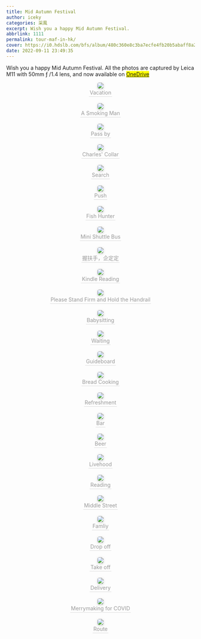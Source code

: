 ```yaml
---
title: Mid Autumn Festival 
author: iceky
categories: 采風
excerpt: Wish you a happy Mid Autumn Festival.
abbrlink: 1111
permalink: tour-maf-in-hk/
cover: https://i0.hdslb.com/bfs/album/480c360e8c3ba7ecfe4fb20b5abaff8a2fb4420b.jpg
date: 2022-09-11 23:49:35
---
```

Wish you a happy Mid Autumn Festival. All the photos are captured by Leica M11 with 50mm ƒ /1.4 lens, and now available on <mark>[OneDrive](https://mycuhk-my.sharepoint.com/:f:/g/personal/1155152798_link_cuhk_edu_hk/Et1VrY77bl1ClTN-tSt4Q8ABIIdtJXA9KOoPCUFVHrxgvg?e=yYVqQT)</mark>



<center>
    <img style="border-radius: 0.3125em;
    box-shadow: 0 2px 4px 0 rgba(34,36,38,.12),0 2px 10px 0 rgba(34,36,38,.08);" 
    src="https://i0.hdslb.com/bfs/album/d20486377e4177aba88e73dbce8e2561642d8f44.jpg">
    <br>
    <div style="color:orange; border-bottom: 1px solid #d9d9d9;
    display: inline-block;
    color: #999;
    padding: 2px;">Vacation</div>
</center>

<br/>

<center>
    <img style="border-radius: 0.3125em;
    box-shadow: 0 2px 4px 0 rgba(34,36,38,.12),0 2px 10px 0 rgba(34,36,38,.08);" 
    src="https://i0.hdslb.com/bfs/album/480c360e8c3ba7ecfe4fb20b5abaff8a2fb4420b.jpg">
    <br>
    <div style="color:orange; border-bottom: 1px solid #d9d9d9;
    display: inline-block;
    color: #999;
    padding: 2px;">A Smoking Man</div>
</center>

<br/>

<center>
    <img style="border-radius: 0.3125em;
    box-shadow: 0 2px 4px 0 rgba(34,36,38,.12),0 2px 10px 0 rgba(34,36,38,.08);" 
    src="https://i0.hdslb.com/bfs/album/687ae8a0fbb9d062fb1d8f37424c62ef19dd6245.jpg">
    <br>
    <div style="color:orange; border-bottom: 1px solid #d9d9d9;
    display: inline-block;
    color: #999;
    padding: 2px;">Pass by</div>
</center>

<br/>



<center>
    <img style="border-radius: 0.3125em;
    box-shadow: 0 2px 4px 0 rgba(34,36,38,.12),0 2px 10px 0 rgba(34,36,38,.08);" 
    src="https://i0.hdslb.com/bfs/album/c2ace4de85a38a0deb55d837779b515db2bf3a11.jpg">
    <br>
    <div style="color:orange; border-bottom: 1px solid #d9d9d9;
    display: inline-block;
    color: #999;
    padding: 2px;">Charles' Collar</div>
</center>
<br/>

<center>
    <img style="border-radius: 0.3125em;
    box-shadow: 0 2px 4px 0 rgba(34,36,38,.12),0 2px 10px 0 rgba(34,36,38,.08);" 
    src="https://i0.hdslb.com/bfs/album/524e9da52449108ab2ff2f924022c30e631b878a.jpg">
    <br>
    <div style="color:orange; border-bottom: 1px solid #d9d9d9;
    display: inline-block;
    color: #999;
    padding: 2px;">Search</div>
</center>
<br/>

<center>
    <img style="border-radius: 0.3125em;
    box-shadow: 0 2px 4px 0 rgba(34,36,38,.12),0 2px 10px 0 rgba(34,36,38,.08);" 
    src="https://i0.hdslb.com/bfs/album/38b09d4cb1a53817bb83dedbb0b002615bb9e39b.jpg">
    <br>
    <div style="color:orange; border-bottom: 1px solid #d9d9d9;
    display: inline-block;
    color: #999;
    padding: 2px;">Push</div>
</center>

<br/>

<center>
    <img style="border-radius: 0.3125em;
    box-shadow: 0 2px 4px 0 rgba(34,36,38,.12),0 2px 10px 0 rgba(34,36,38,.08);" 
    src="https://i0.hdslb.com/bfs/album/42d7ac8646b98be4fcbfb0c1440e42d581688e81.jpg">
    <br>
    <div style="color:orange; border-bottom: 1px solid #d9d9d9;
    display: inline-block;
    color: #999;
    padding: 2px;">Fish Hunter</div>
</center>

<br/>

<center>
    <img style="border-radius: 0.3125em;
    box-shadow: 0 2px 4px 0 rgba(34,36,38,.12),0 2px 10px 0 rgba(34,36,38,.08);" 
    src="https://i0.hdslb.com/bfs/album/e9c89ae6c93f3d3ad2c39aa5d52b32095a3fe110.jpg">
    <br>
    <div style="color:orange; border-bottom: 1px solid #d9d9d9;
    display: inline-block;
    color: #999;
    padding: 2px;">Mini Shuttle Bus</div>
</center>

<br/>

<center>
    <img style="border-radius: 0.3125em;
    box-shadow: 0 2px 4px 0 rgba(34,36,38,.12),0 2px 10px 0 rgba(34,36,38,.08);" 
    src="https://i0.hdslb.com/bfs/album/47be3002d45f8ee3302e1e0ebc303570ad05d44b.jpg">
    <br>
    <div style="color:orange; border-bottom: 1px solid #d9d9d9;
    display: inline-block;
    color: #999;
    padding: 2px;">握扶手，企定定</div>
</center>

<br/>

<center>
    <img style="border-radius: 0.3125em;
    box-shadow: 0 2px 4px 0 rgba(34,36,38,.12),0 2px 10px 0 rgba(34,36,38,.08);" 
    src="https://i0.hdslb.com/bfs/album/b0950d54677d25041eb1526be83fd50d32292db1.jpg">
    <br>
    <div style="color:orange; border-bottom: 1px solid #d9d9d9;
    display: inline-block;
    color: #999;
    padding: 2px;">Kindle Reading</div>
</center>

<br/>

<center>
    <img style="border-radius: 0.3125em;
    box-shadow: 0 2px 4px 0 rgba(34,36,38,.12),0 2px 10px 0 rgba(34,36,38,.08);" 
    src="https://i0.hdslb.com/bfs/album/9d6186e054cf87ffb43ec6ea79790716134fec43.jpg">
    <br>
    <div style="color:orange; border-bottom: 1px solid #d9d9d9;
    display: inline-block;
    color: #999;
    padding: 2px;">Please Stand Firm and Hold the Handrail</div>
</center>

<br/>

<center>
    <img style="border-radius: 0.3125em;
    box-shadow: 0 2px 4px 0 rgba(34,36,38,.12),0 2px 10px 0 rgba(34,36,38,.08);" 
    src="https://i0.hdslb.com/bfs/album/7075ae27c59bd884a1c22ffbc6d23abfd23835df.jpg">
    <br>
    <div style="color:orange; border-bottom: 1px solid #d9d9d9;
    display: inline-block;
    color: #999;
    padding: 2px;">Babysitting</div>
</center>

<br/>

<center>
    <img style="border-radius: 0.3125em;
    box-shadow: 0 2px 4px 0 rgba(34,36,38,.12),0 2px 10px 0 rgba(34,36,38,.08);" 
    src="https://i0.hdslb.com/bfs/album/30b8124cc3cd67ede4ffdeff62ad65abcf613f1f.jpg">
    <br>
    <div style="color:orange; border-bottom: 1px solid #d9d9d9;
    display: inline-block;
    color: #999;
    padding: 2px;">Waiting</div>
</center>

<br/>

<center>
    <img style="border-radius: 0.3125em;
    box-shadow: 0 2px 4px 0 rgba(34,36,38,.12),0 2px 10px 0 rgba(34,36,38,.08);" 
    src="https://i0.hdslb.com/bfs/album/9600d1820ae7fc292526e56ac08cb987a42fd291.jpg">
    <br>
    <div style="color:orange; border-bottom: 1px solid #d9d9d9;
    display: inline-block;
    color: #999;
    padding: 2px;">Guideboard</div>
</center>

<br/>

<center>
    <img style="border-radius: 0.3125em;
    box-shadow: 0 2px 4px 0 rgba(34,36,38,.12),0 2px 10px 0 rgba(34,36,38,.08);" 
    src="https://i0.hdslb.com/bfs/album/b2f7eb913896deb1934f4d946461e7cedc20affb.jpg">
    <br>
    <div style="color:orange; border-bottom: 1px solid #d9d9d9;
    display: inline-block;
    color: #999;
    padding: 2px;">Bread Cooking</div>
</center>

<br/>

<center>
    <img style="border-radius: 0.3125em;
    box-shadow: 0 2px 4px 0 rgba(34,36,38,.12),0 2px 10px 0 rgba(34,36,38,.08);" 
    src="https://i0.hdslb.com/bfs/album/d33462a5bfe9c4a67e767773b58429e9a7fc1c06.jpg">
    <br>
    <div style="color:orange; border-bottom: 1px solid #d9d9d9;
    display: inline-block;
    color: #999;
    padding: 2px;">Refreshment</div>
</center>

<br/>

<center>
    <img style="border-radius: 0.3125em;
    box-shadow: 0 2px 4px 0 rgba(34,36,38,.12),0 2px 10px 0 rgba(34,36,38,.08);" 
    src="https://i0.hdslb.com/bfs/album/c3a07761f517171505b1ef2e46ddfd605cc0be06.jpg">
    <br>
    <div style="color:orange; border-bottom: 1px solid #d9d9d9;
    display: inline-block;
    color: #999;
    padding: 2px;">Bar</div>
</center>

<br/>

<center>
    <img style="border-radius: 0.3125em;
    box-shadow: 0 2px 4px 0 rgba(34,36,38,.12),0 2px 10px 0 rgba(34,36,38,.08);" 
    src="https://i0.hdslb.com/bfs/album/0d2ff6e00e090a1e96382bf1e2640a5d21d178e3.jpg">
    <br>
    <div style="color:orange; border-bottom: 1px solid #d9d9d9;
    display: inline-block;
    color: #999;
    padding: 2px;">Beer</div>
</center>

<br/>

<center>
    <img style="border-radius: 0.3125em;
    box-shadow: 0 2px 4px 0 rgba(34,36,38,.12),0 2px 10px 0 rgba(34,36,38,.08);" 
    src="https://i0.hdslb.com/bfs/album/3455e7eef7f074bd2e424ba14509b10727d37756.jpg">
    <br>
    <div style="color:orange; border-bottom: 1px solid #d9d9d9;
    display: inline-block;
    color: #999;
    padding: 2px;">Livehood</div>
</center>

<br/>

<center>
    <img style="border-radius: 0.3125em;
    box-shadow: 0 2px 4px 0 rgba(34,36,38,.12),0 2px 10px 0 rgba(34,36,38,.08);" 
    src="https://i0.hdslb.com/bfs/album/801bbc0700841ebc2d250672703af58db88d6697.jpg">
    <br>
    <div style="color:orange; border-bottom: 1px solid #d9d9d9;
    display: inline-block;
    color: #999;
    padding: 2px;">Reading</div>
</center>

<br/>

<center>
    <img style="border-radius: 0.3125em;
    box-shadow: 0 2px 4px 0 rgba(34,36,38,.12),0 2px 10px 0 rgba(34,36,38,.08);" 
    src="https://i0.hdslb.com/bfs/album/a8b079646070abb3b0e7ae8e303c488db5da7cc8.jpg">
    <br>
    <div style="color:orange; border-bottom: 1px solid #d9d9d9;
    display: inline-block;
    color: #999;
    padding: 2px;">Middle Street</div>
</center>

<br/>

<center>
    <img style="border-radius: 0.3125em;
    box-shadow: 0 2px 4px 0 rgba(34,36,38,.12),0 2px 10px 0 rgba(34,36,38,.08);" 
    src="https://i0.hdslb.com/bfs/album/d047170d1e708b4e10828171682e8be26d39de1a.jpg">
    <br>
    <div style="color:orange; border-bottom: 1px solid #d9d9d9;
    display: inline-block;
    color: #999;
    padding: 2px;">Famliy</div>
</center>

<br/>

<center>
    <img style="border-radius: 0.3125em;
    box-shadow: 0 2px 4px 0 rgba(34,36,38,.12),0 2px 10px 0 rgba(34,36,38,.08);" 
    src="https://i0.hdslb.com/bfs/album/e63846c1068cf1d9650dae425f398d46f5b3941e.jpg">
    <br>
    <div style="color:orange; border-bottom: 1px solid #d9d9d9;
    display: inline-block;
    color: #999;
    padding: 2px;">Drop off</div>
</center>

<br/>

<center>
    <img style="border-radius: 0.3125em;
    box-shadow: 0 2px 4px 0 rgba(34,36,38,.12),0 2px 10px 0 rgba(34,36,38,.08);" 
    src="https://i0.hdslb.com/bfs/album/4f31d9694e0461d4af6c46761b398cf3c11b5ae3.jpg">
    <br>
    <div style="color:orange; border-bottom: 1px solid #d9d9d9;
    display: inline-block;
    color: #999;
    padding: 2px;">Take off</div>
</center>

<br/>

<center>
    <img style="border-radius: 0.3125em;
    box-shadow: 0 2px 4px 0 rgba(34,36,38,.12),0 2px 10px 0 rgba(34,36,38,.08);" 
    src="https://i0.hdslb.com/bfs/album/8220373c0c8b6391a4223454fe54134eee034361.jpg">
    <br>
    <div style="color:orange; border-bottom: 1px solid #d9d9d9;
    display: inline-block;
    color: #999;
    padding: 2px;">Delivery</div>
</center>

<br/>

<center>
    <img style="border-radius: 0.3125em;
    box-shadow: 0 2px 4px 0 rgba(34,36,38,.12),0 2px 10px 0 rgba(34,36,38,.08);" 
    src="https://i0.hdslb.com/bfs/album/33435bce73573c1c5f4c280c0cc4d9e395b5d8d5.jpg">
    <br>
    <div style="color:orange; border-bottom: 1px solid #d9d9d9;
    display: inline-block;
    color: #999;
    padding: 2px;">Merrymaking for COVID</div>
</center>

<br/>

<center>
    <img style="border-radius: 0.3125em;
    box-shadow: 0 2px 4px 0 rgba(34,36,38,.12),0 2px 10px 0 rgba(34,36,38,.08);" 
    src="https://i0.hdslb.com/bfs/album/171266661599410e151e0f33c68cdbf473cb89cb.jpg">
    <br>
    <div style="color:orange; border-bottom: 1px solid #d9d9d9;
    display: inline-block;
    color: #999;
    padding: 2px;">Route</div>
</center>
<br/>
